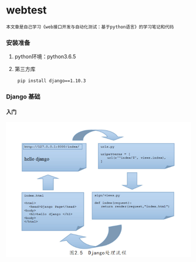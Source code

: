 # webtest

	本文章是自己学习《web接口开发与自动化测试：基于python语言》的学习笔记和代码

### 安装准备

1. python环境：python3.6.5

2. 第三方库

		pip install django==1.10.3
	

### Django 基础


#### 入门

![image](./src/django工作流.png)








	
